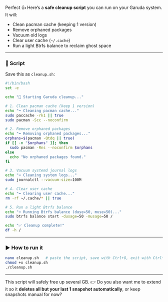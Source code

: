 Perfect 👍 Here’s a **safe cleanup script** you can run on your Garuda system. It will:

* Clean pacman cache (keeping 1 version)
* Remove orphaned packages
* Vacuum old logs
* Clear user cache (`~/.cache`)
* Run a light Btrfs balance to reclaim ghost space

---

### 📝 Script

Save this as `cleanup.sh`:

```bash
#!/bin/bash
set -e

echo "🧹 Starting Garuda cleanup..."

# 1. Clean pacman cache (keep 1 version)
echo "➡️ Cleaning pacman cache..."
sudo paccache -rk1 || true
sudo pacman -Scc --noconfirm

# 2. Remove orphaned packages
echo "➡️ Removing orphaned packages..."
orphans=$(pacman -Qtdq || true)
if [[ -n "$orphans" ]]; then
  sudo pacman -Rns --noconfirm $orphans
else
  echo "No orphaned packages found."
fi

# 3. Vacuum systemd journal logs
echo "➡️ Cleaning system logs..."
sudo journalctl --vacuum-size=100M

# 4. Clear user cache
echo "➡️ Clearing user cache..."
rm -rf ~/.cache/* || true

# 5. Run a light Btrfs balance
echo "➡️ Running Btrfs balance (duse=50, muse=50)..."
sudo btrfs balance start -dusage=50 -musage=50 /

echo "✅ Cleanup complete!"
df -h /
```

---

### ▶️ How to run it

```bash
nano cleanup.sh   # paste the script, save with Ctrl+O, exit with Ctrl+X
chmod +x cleanup.sh
./cleanup.sh
```

---

This script will safely free up several GB.
👉 Do you also want me to extend it so it **deletes all but your last 1 snapshot automatically**, or keep snapshots manual for now?
